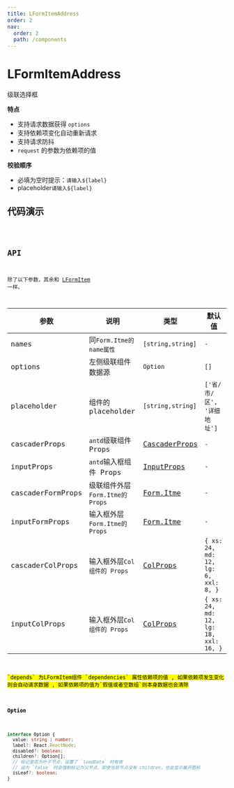 ```yaml
---
title: LFormItemAddress
order: 2
nav:
  order: 2
  path: /components
---
```


# LFormItemAddress

级联选择框

**特点**

- 支持请求数据获得 `options`
- 支持依赖项变化自动重新请求
- 支持请求防抖
- `request` 的参数为依赖项的值

**校验顺序**

- 必填为空时提示：`请输入${label}`
- placeholder`请输入${label}`

## 代码演示

<code src='./demos/Demo1.tsx'>

## API

除了以下参数，其余和 [LFormItem](/components/form-item) 一样。

| 参数 | 说明 | 类型 | 默认值 |
| --- | --- | --- | --- |
| names | 同`Form.Itme的name属性` | `[string,string]` | `-` |
| options | 左侧级联组件数据源 | `Option` | `[]` |
| placeholder | 组件的 placeholder | `[string,string]` | `['省/市/区', '详细地址']` |
| cascaderProps | `antd`级联组件 Props | [CascaderProps](https://4x.ant.design/components/cascader-cn/#API) | `-` |
| inputProps | `antd`输入框组件 Props | [InputProps](https://4x.ant.design/components/input-cn/#API) | `-` |
| cascaderFormProps | 级联组件外层`Form.Itme的 Props` | [Form.Itme](https://4x.ant.design/components/input-cn/#API) | `-` |
| inputFormProps | 输入框外层`Form.Itme的 Props` | [Form.Itme](https://4x.ant.design/components/input-cn/#API) | `-` |
| cascaderColProps | 输入框外层`Col组件的 Props` | [ColProps](https://4x.ant.design/components/grid-cn/#Col) | `{ xs: 24, md: 12, lg: 6, xxl: 8, }` |
| inputColProps | 输入框外层`Col 组件的 Props` | [ColProps](https://4x.ant.design/components/grid-cn/#Col) | `{ xs: 24, md: 12, lg: 18, xxl: 16, }` |

<mark>
`depends` 为LFormItem组件 `dependencies` 属性依赖项的值 , 如果依赖项发生变化则会自动请求数据 , 如果依赖项的值为`假值或者空数组`则本身数据也会清除
<mark/>

#### Option

```ts
interface Option {
  value: string | number;
  label?: React.ReactNode;
  disabled?: boolean;
  children?: Option[];
  // 标记是否为叶子节点，设置了 `loadData` 时有效
  // 设为 `false` 时会强制标记为父节点，即使当前节点没有 children，也会显示展开图标
  isLeaf?: boolean;
}
```
